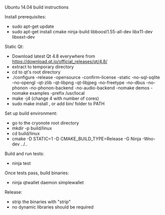 Ubuntu 14.04 build instructions

Install prerequisites:
- sudo apt-get update
- sudo apt-get install cmake ninja-build libboost1.55-all-dev libx11-dev libxext-dev

Static Qt:
- Download latest Qt 4.8 everywhere from https://download.qt.io/official_releases/qt/4.8/
- extract to temporary directory
- cd to qt's root directory
- ./configure -release -opensource -confirm-license -static -no-sql-sqlite -no-opengl -qt-zlib -qt-libpng -qt-libjpeg -no-freetype -no-dbus -no-phonon -no-phonon-backend -no-audio-backend -nomake demos -nomake examples -prefix /usr/local
- make -j4 (change 4 with number of cores)
- sudo make install , or add bin/ folder to PATH

Set up build environment:
- go to the cryonote root directory
- mkdir -p build/linux
- cd build/linux
- cmake -D STATIC=1 -D CMAKE_BUILD_TYPE=Release -G Ninja -Wno-dev ../..

Build and run tests:
- ninja test

Once tests pass, build binaries:
- ninja qtwallet daemon simplewallet

Release:
- strip the binaries with "strip"
- no dynamic libraries should be required
